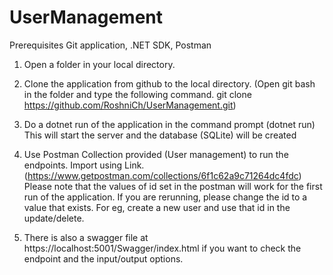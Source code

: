 # UserManagement
Prerequisites 
Git application, .NET SDK, Postman

1. Open a folder in your local directory. 
2. Clone the application from github to the local directory. 
(Open git bash in the folder and type the following command.
git clone https://github.com/RoshniCh/UserManagement.git)
3. Do a dotnet run of the application in the command prompt
(dotnet run) 
This will start the server and the database (SQLite) will be created
4. Use Postman Collection provided (User management) to run the endpoints. Import using Link.
(https://www.getpostman.com/collections/6f1c62a9c71264dc4fdc)
Please note that the values of id set in the postman will work for the first run of the application. 
If you are rerunning, please change the id to a value that exists. For eg, create a new user and use that id in the update/delete.

5. There is also a swagger file at https://localhost:5001/Swagger/index.html if you want to check the endpoint and the input/output options.